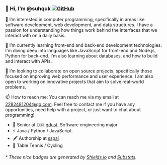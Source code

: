 ### 👋 Hi, I’m @suhquk [![GitHub](https://img.shields.io/badge/dynamic/json?logo=github&label=GitHub&labelColor=495867&color=495867&query=%24.data.totalSubs&url=https%3A%2F%2Fapi.spencerwoo.com%2Fsubstats%2F%3Fsource%3Dgithub%26queryKey%3Dsuhquk&style=flat-square)](https://github.com/suhquk)


👀 I’m interested in computer programming, specifically in areas like software development, web development, and data structures. I have a passion for understanding how things work behind the interfaces that we interact with on a daily basis.

🌱 I’m currently learning front-end and back-end development technologies. I'm diving deep into languages like JavaScript for front-end and Node.js, Python for back-end. I'm also learning about databases, and how to build and interact with APIs.

💞️ I’m looking to collaborate on open source projects, specifically those focused on improving web performance and user experience. I am also open to working on innovative projects that aim to solve real-world problems.

📫 How to reach me: You can reach me via my email at 2282481204@qq.com. Feel free to contact me if you have any opportunities, need help with a project, or just want to chat about programming!

- 🍻 Senior at 🇨🇳 [gdust](https://www.gdust.edu.cn/), Software engineering major
- ⚡ Java / Python / JavaScript.
- 🖋 Authorship at [sspai](https://sspai.com/u/aw0luepf/posts)
- 🏃 Table Tennis / Cycling

<h6>* These nice badges are generated by <a href="https://shields.io/">Shields.io</a> and <a href="https://github.com/spencerwooo/Substats">Substats</a>.</h6>
